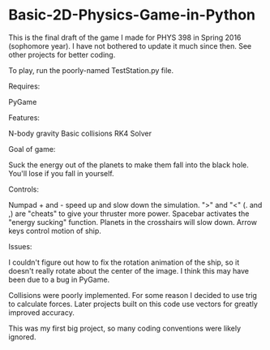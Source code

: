 # Basic-2D-Physics-Game-in-Python

This is the final draft of the game I made for PHYS 398 in Spring 2016
(sophomore year). I have not bothered to update it much since then. See other 
projects for better coding.

To play, run the poorly-named TestStation.py file.

Requires:

PyGame

Features: 

N-body gravity
Basic collisions
RK4 Solver

Goal of game: 

Suck the energy out of the planets to make them fall into the black hole.
You'll lose if you fall in yourself.

Controls: 

Numpad + and - speed up and slow down the simulation.
">" and "<" (. and ,) are "cheats" to give your thruster more power.
Spacebar activates the "energy sucking" function. Planets in the crosshairs will slow down.
Arrow keys control motion of ship.
    
Issues:

I couldn't figure out how to fix the rotation animation of the ship, so it
doesn't really rotate about the center of the image. I think this may have
been due to a bug in PyGame.

Collisions were poorly implemented. For some reason I decided to use trig
to calculate forces. Later projects built on this code use vectors for
greatly improved accuracy.

This was my first big project, so many coding conventions were likely
ignored.

